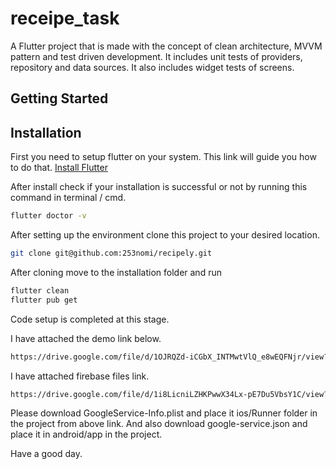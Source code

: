 # receipe_task

A Flutter project that is made with the concept of clean architecture, MVVM pattern and test driven development.
It includes unit tests of providers, repository and data sources. 
It also includes widget tests of screens.


## Getting Started

## Installation
First you need to setup flutter on your system. This link will guide you how to do that. [Install Flutter](https://flutter.dev/docs/get-started/install)

After install check if your installation is successful or not by running this command in terminal / cmd.
```bash
flutter doctor -v
```

After setting up the environment clone this project to your desired location.

```bash
git clone git@github.com:253nomi/recipely.git
```

After cloning move to the installation folder and run
```bash
flutter clean
flutter pub get
```
Code setup is completed at this stage.

I have attached the demo link below.
```bash
https://drive.google.com/file/d/1OJRQZd-iCGbX_INTMwtVlQ_e8wEQFNjr/view?usp=sharing
```

I have attached firebase files link.
```bash
https://drive.google.com/file/d/1i8LicniLZHKPwwX34Lx-pE7Du5VbsY1C/view?usp=sharing
```

Please download GoogleService-Info.plist and place it ios/Runner folder in the project from above link.
And also download google-service.json and place it in android/app in the project.

Have a good day.

